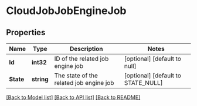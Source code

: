 # CloudJobJobEngineJob

## Properties
Name | Type | Description | Notes
------------ | ------------- | ------------- | -------------
**Id** | **int32** | ID of the related job engine job | [optional] [default to null]
**State** | **string** | The state of the related job engine job | [optional] [default to STATE_NULL]

[[Back to Model list]](../README.md#documentation-for-models) [[Back to API list]](../README.md#documentation-for-api-endpoints) [[Back to README]](../README.md)


